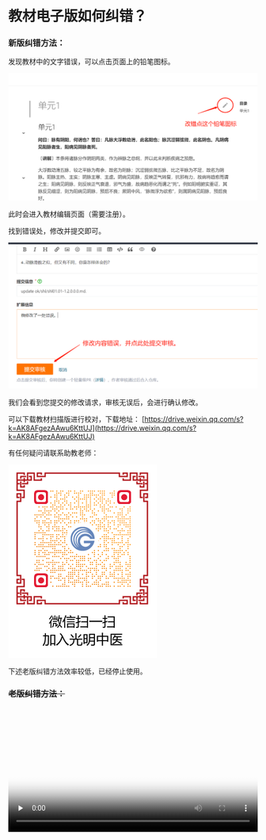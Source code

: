 # 教材电子版如何纠错？

### 新版纠错方法：

发现教材中的文字错误，可以点击页面上的铅笔图标。

![](img/jiucuo.png)

此时会进入教材编辑页面（需要注册）。

找到错误处，修改并提交即可。

![](img/jiucuo2.png)

我们会看到您提交的修改请求，审核无误后，会进行确认修改。

可以下载教材扫描版进行校对，下载地址：
[https://drive.weixin.qq.com/s?k=AK8AFgezAAwu6KttUJ](https://drive.weixin.qq.com/s?k=AK8AFgezAAwu6KttUJ)


有任何疑问请联系助教老师：

![](img/lianxi2.png)

下述老版纠错方法效率较低，已经停止使用。 

### ~~老版纠错方法：~~


<video id="video" controls="" preload="none" width="100%"  poster="https://zuoye.gmzyh.com/media/video/jiucuo.png">
<source id="mp4" src="https://zuoye.gmzyh.com/media/video/jiucuo.mp4" type="video/mp4">
</video>